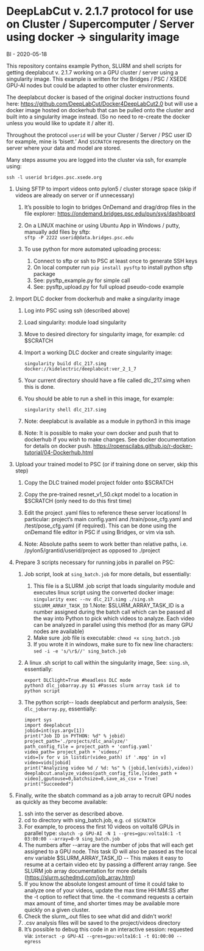 # DeepLabCut v. 2.1.7 protocol for use on Cluster / Supercomputer / Server using docker -> singularity image
BI - 2020-05-18

This repository contains example Python, SLURM and shell scripts for getting deeplabcut v. 2.1.7 working on a GPU cluster / server using a singularity image. This example is written for the Bridges / PSC / XSEDE GPU-AI nodes but could be adapted to other cluster environments.

The deeplabcut docker is based of the original docker instructions found here: https://github.com/DeepLabCut/Docker4DeepLabCut2.0 but will use a docker image hosted on dockerhub that can be pulled onto the cluster and built into a singularity image instead. (So no need to re-create the docker unless you would like to update it / alter it).

Throughout the protocol `userid` will be your Cluster / Server / PSC user ID for example, mine is ‘bisett.’ And `$SCRATCH` represents the directory on the server where your data and model are stored.

Many steps assume you are logged into the cluster via ssh, for example using:

`ssh -l userid bridges.psc.xsede.org`

1. Using SFTP to import videos onto pylon5 / cluster storage space (skip if videos are already on server or if unnecessary)

	1. It’s possible to login to bridges OnDemand and drag/drop files in the file explorer:
		https://ondemand.bridges.psc.edu/pun/sys/dashboard

	1. On a LINUX machine or using Ubuntu App in Windows / putty, manually add files by sftp:	
		`sftp -P 2222 userid@data.bridges.psc.edu` 

	1. To use python for more automated uploading process:
		1.	Connect to sftp or ssh to PSC at least once to generate SSH keys
		1.	On local computer run `pip install pysftp` to install python sftp package
		1.	See: pysftp_example.py for simple call
		1.	See: pysftp_upload.py for full upload pseudo-code example
		
1. Import DLC docker from dockerhub and make a singularity image

	1. Log into PSC using ssh (described above)
	
	1. Load singularity: module load singularity
	
	1. Move to desired directory for singularity image, for example: cd $SCRATCH
	
	1. Import a working DLC docker and create singularity image:
	
		`singularity build dlc_217.simg docker://kidelectric/deeplabcut:ver_2_1_7`
		
	1. Your current directory should have a file called dlc_217.simg when this is done.
	
	1. You should be able to run a shell in this image, for example:
	
		`singularity shell dlc_217.simg`
	1. Note: deeplabcut is available as a module in python3 in this image
		
	1. Note: It is possible to make your own docker and push that to dockerhub if you wish to make changes. See docker documentation for details on docker push. https://ropenscilabs.github.io/r-docker-tutorial/04-Dockerhub.html
	
1. Upload your trained model to PSC (or if training done on server, skip this step)

	1. Copy the DLC trained model project folder onto $SCRATCH 
	
	1. Copy the pre-trained resnet_v1_50.ckpt model to a location in $SCRATCH (only need to do this first time)
	
	1. Edit the project .yaml files to reference these server locations! In particular: project’s main config.yaml and /train/pose_cfg.yaml and /test/pose_cfg.yaml (if required). This can be done using the onDemand file editor in PSC if using Bridges, or vim via ssh.
	
	1. Note: Absolute paths seem to work better than relative paths, i.e. /pylon5/grantid/userid/project as opposed to ./project
	
1. Prepare 3 scripts necessary for running jobs in parallel on PSC:
	1. Job script, look at `sing_batch.job` for more details, but essentially:
		1. This file is a SLURM .job script that loads singularity module and executes linux script using the converted docker image: `singularity exec --nv dlc_217.simg ./sing.sh $SLURM_ARRAY_TASK_ID`
		1.Note: $SLURM_ARRAY_TASK_ID is a number assigned during the batch call which can be passed all the way into Python to pick which videos to analyze. Each video can be analyzed in parallel using this method (for as many GPU nodes are available)
		1. Make sure .job file is executable: `chmod +x sing_batch.job`			
		1. If you wrote it in windows, make sure to fix new line characters: `sed -i -e 's/\r$//' sing_batch.job`

	1. A linux .sh script to call within the singularity image, See: `sing.sh`, essentially:
		
		```
		export DLClight=True #headless DLC mode
		python3 dlc_jobarray.py $1 #Passes slurm array task id to python script
		```
	1. The python script-- loads deeplabcut and perform analysis, See: `dlc_jobarray.py`, essentially:
		
		```
		import sys
		import deeplabcut
		jobid=int(sys.argv[1])
		print("Job ID in PYTHON: %d" % jobid)
		project_path='./projects/dlc_analyze/'
		path_config_file = project_path + 'config.yaml'
		video_path= project_path + 'videos/'
		vids=[v for v in listdir(video_path) if '.mpg' in v]
		video=vids[jobid]
		print("Analyzing video %d / %d: %s" % (jobid,len(vids),video))
		deeplabcut.analyze_videos(path_config_file,[video_path + video],gputouse=0,batchsize=8,save_as_csv = True)
		print("Succeeded")
		```

1. Finally, write the sbatch command as a job array to recruit GPU nodes as quickly as they become available:
	1. ssh into the server as described above.
	1. cd to directory with sing_batch.job, e.g. `cd $SCRATCH`
	1. For example, to process the first 10 videos on volta16 GPUs in parallel type: `sbatch -p GPU-AI -N 1 --gres=gpu:volta16:1 -t 03:00:00 --array=0-9 sing_batch.job`
	1. The numbers after --array are the number of jobs that will each get assigned to a GPU node. This task ID will also be passed as the local env variable $SLURM_ARRAY_TASK_ID -- This makes it easy to resume at a certain video etc by passing a different array range. See SLURM job array documentation for more details (https://slurm.schedmd.com/job_array.html)
	1. If you know the absolute longest amount of time it could take to analyze one of your videos, update the max time HH:MM:SS after the -t option to reflect that time. the -t command requests a certain max amount of time, and shorter times may be available more quickly on a given cluster.
	1. Check the slurm_.out files to see what did and didn't work!
	1. .csv analysis files will be saved to the project/videos directory
	1. It’s possible to debug this code in an interactive session: requested via: `interact -p GPU-AI --gres=gpu:volta16:1 -t 01:00:00 --egress`

